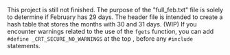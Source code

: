This project is still not finished.
The purpose of the "full_feb.txt" file is solely to determine if February has 29 days.
The header file is intended to create a hash table that stores the months with 30 and 31 days. (WIP)
If you encounter warnings related to the use of the `fgets` function, you can add `#define _CRT_SECURE_NO_WARNINGS` at the top , before any `#include` statements. 

